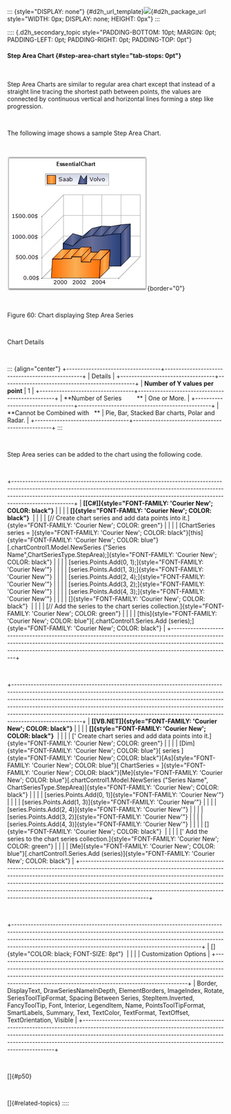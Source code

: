 ::: {style="DISPLAY: none"}
[](ms-xhelp:///?Id=d2h_url_template){#d2h_url_template}![](!package_url!){#d2h_package_url style="WIDTH: 0px; DISPLAY: none; HEIGHT: 0px"}
:::

:::: {.d2h_secondary_topic style="PADDING-BOTTOM: 10pt; MARGIN: 0pt; PADDING-LEFT: 0pt; PADDING-RIGHT: 0pt; PADDING-TOP: 0pt"}
#### Step Area Chart {#step-area-chart style="tab-stops: 0pt"}

 

Step Area Charts are similar to regular area chart except that instead of a straight line tracing the shortest path between points, the values are connected by continuous vertical and horizontal lines forming a step like progression.

 

The following image shows a sample Step Area Chart.

 

![](ImagesExt/image84_62.jpg){border="0"}

                                                                             

Figure 60: Chart displaying Step Area Series

 

Chart Details

 

::: {align="center"}
+----------------------------------+------------------------------------------------+
| Details                                                                           |
+----------------------------------+------------------------------------------------+
| **Number of Y values per point** | 1                                              |
+----------------------------------+------------------------------------------------+
| **Number of Series         **    | One or More.                                   |
+----------------------------------+------------------------------------------------+
| **Cannot be Combined with   **   | Pie, Bar, Stacked Bar charts, Polar and Radar. |
+----------------------------------+------------------------------------------------+
:::

 

Step Area series can be added to the chart using the following code.

 

+----------------------------------------------------------------------------------------------------------------------------------------------------------------------------------------------------------------------------------------------------------------+
| **[\[C#\]]{style="FONT-FAMILY: 'Courier New'; COLOR: black"}**                                                                                                                                                                                                 |
|                                                                                                                                                                                                                                                                |
| **[]{style="FONT-FAMILY: 'Courier New'; COLOR: black"}**                                                                                                                                                                                                       |
|                                                                                                                                                                                                                                                                |
| [// Create chart series and add data points into it.]{style="FONT-FAMILY: 'Courier New'; COLOR: green"}                                                                                                                                                        |
|                                                                                                                                                                                                                                                                |
| [ChartSeries series = ]{style="FONT-FAMILY: 'Courier New'; COLOR: black"}[this]{style="FONT-FAMILY: 'Courier New'; COLOR: blue"}[.chartControl1.Model.NewSeries (\"Series Name\",ChartSeriesType.StepArea);]{style="FONT-FAMILY: 'Courier New'; COLOR: black"} |
|                                                                                                                                                                                                                                                                |
| [series.Points.Add(0, 1);]{style="FONT-FAMILY: 'Courier New'"}                                                                                                                                                                                                 |
|                                                                                                                                                                                                                                                                |
| [series.Points.Add(1, 3);]{style="FONT-FAMILY: 'Courier New'"}                                                                                                                                                                                                 |
|                                                                                                                                                                                                                                                                |
| [series.Points.Add(2, 4);]{style="FONT-FAMILY: 'Courier New'"}                                                                                                                                                                                                 |
|                                                                                                                                                                                                                                                                |
| [series.Points.Add(3, 2);]{style="FONT-FAMILY: 'Courier New'"}                                                                                                                                                                                                 |
|                                                                                                                                                                                                                                                                |
| [series.Points.Add(4, 3);]{style="FONT-FAMILY: 'Courier New'"}                                                                                                                                                                                                 |
|                                                                                                                                                                                                                                                                |
| []{style="FONT-FAMILY: 'Courier New'; COLOR: black"}                                                                                                                                                                                                           |
|                                                                                                                                                                                                                                                                |
| [// Add the series to the chart series collection.]{style="FONT-FAMILY: 'Courier New'; COLOR: green"}                                                                                                                                                          |
|                                                                                                                                                                                                                                                                |
| [this]{style="FONT-FAMILY: 'Courier New'; COLOR: blue"}[.chartControl1.Series.Add (series);]{style="FONT-FAMILY: 'Courier New'; COLOR: black"}                                                                                                                 |
+----------------------------------------------------------------------------------------------------------------------------------------------------------------------------------------------------------------------------------------------------------------+

 

+-------------------------------------------------------------------------------------------------------------------------------------------------------------------------------------------------------------------------------------------------------------------------------------------------------------------------------------------------------------------------------------------------------------------------------+
| **[\[VB.NET\]]{style="FONT-FAMILY: 'Courier New'; COLOR: black"}**                                                                                                                                                                                                                                                                                                                                                            |
|                                                                                                                                                                                                                                                                                                                                                                                                                               |
| **[]{style="FONT-FAMILY: 'Courier New'; COLOR: black"}**                                                                                                                                                                                                                                                                                                                                                                      |
|                                                                                                                                                                                                                                                                                                                                                                                                                               |
| [\' Create chart series and add data points into it.]{style="FONT-FAMILY: 'Courier New'; COLOR: green"}                                                                                                                                                                                                                                                                                                                       |
|                                                                                                                                                                                                                                                                                                                                                                                                                               |
| [Dim]{style="FONT-FAMILY: 'Courier New'; COLOR: blue"}[ series ]{style="FONT-FAMILY: 'Courier New'; COLOR: black"}[As]{style="FONT-FAMILY: 'Courier New'; COLOR: blue"}[ ChartSeries = ]{style="FONT-FAMILY: 'Courier New'; COLOR: black"}[Me]{style="FONT-FAMILY: 'Courier New'; COLOR: blue"}[.chartControl1.Model.NewSeries (\"Series Name\", ChartSeriesType.StepArea)]{style="FONT-FAMILY: 'Courier New'; COLOR: black"} |
|                                                                                                                                                                                                                                                                                                                                                                                                                               |
| [series.Points.Add(0, 1)]{style="FONT-FAMILY: 'Courier New'"}                                                                                                                                                                                                                                                                                                                                                                 |
|                                                                                                                                                                                                                                                                                                                                                                                                                               |
| [series.Points.Add(1, 3)]{style="FONT-FAMILY: 'Courier New'"}                                                                                                                                                                                                                                                                                                                                                                 |
|                                                                                                                                                                                                                                                                                                                                                                                                                               |
| [series.Points.Add(2, 4)]{style="FONT-FAMILY: 'Courier New'"}                                                                                                                                                                                                                                                                                                                                                                 |
|                                                                                                                                                                                                                                                                                                                                                                                                                               |
| [series.Points.Add(3, 2)]{style="FONT-FAMILY: 'Courier New'"}                                                                                                                                                                                                                                                                                                                                                                 |
|                                                                                                                                                                                                                                                                                                                                                                                                                               |
| [series.Points.Add(4, 3)]{style="FONT-FAMILY: 'Courier New'"}                                                                                                                                                                                                                                                                                                                                                                 |
|                                                                                                                                                                                                                                                                                                                                                                                                                               |
| []{style="FONT-FAMILY: 'Courier New'; COLOR: black"}                                                                                                                                                                                                                                                                                                                                                                          |
|                                                                                                                                                                                                                                                                                                                                                                                                                               |
| [\' Add the series to the chart series collection.]{style="FONT-FAMILY: 'Courier New'; COLOR: green"}                                                                                                                                                                                                                                                                                                                         |
|                                                                                                                                                                                                                                                                                                                                                                                                                               |
| [Me]{style="FONT-FAMILY: 'Courier New'; COLOR: blue"}[.chartControl1.Series.Add (series)]{style="FONT-FAMILY: 'Courier New'; COLOR: black"}                                                                                                                                                                                                                                                                                   |
+-------------------------------------------------------------------------------------------------------------------------------------------------------------------------------------------------------------------------------------------------------------------------------------------------------------------------------------------------------------------------------------------------------------------------------+

 

+--------------------------------------------------------------------------------------------------------------------------------------------------------------------------------------------------------------------------------------------------------------------------------------------------------------+
| []{style="COLOR: black; FONT-SIZE: 8pt"}                                                                                                                                                                                                                                                                     |
|                                                                                                                                                                                                                                                                                                              |
| Customization Options                                                                                                                                                                                                                                                                                        |
+--------------------------------------------------------------------------------------------------------------------------------------------------------------------------------------------------------------------------------------------------------------------------------------------------------------+
| Border, DisplayText, DrawSeriesNameInDepth, ElementBorders, ImageIndex, Rotate, SeriesToolTipFormat, Spacing Between Series, StepItem.Inverted, FancyToolTip, Font, Interior, LegendItem, Name, PointsToolTipFormat, SmartLabels, Summary, Text, TextColor, TextFormat, TextOffset, TextOrientation, Visible |
+--------------------------------------------------------------------------------------------------------------------------------------------------------------------------------------------------------------------------------------------------------------------------------------------------------------+

 

[]{#p50} 

 

[]{#related-topics}
::::
